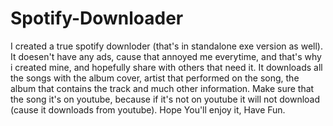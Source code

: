 # Spotify-Downloader

I created a true spotify downloder (that's in standalone exe version as well). It doesen't have any ads, cause that annoyed me everytime, and that's why i created mine, and hopefully share with others that need it. It downloads all the songs with the album cover, artist that performed on the song, the album that contains the track and much other information. Make sure that the song it's on youtube, because if it's not on youtube it will not download (cause it downloads from youtube). Hope You'll enjoy it, Have Fun.

